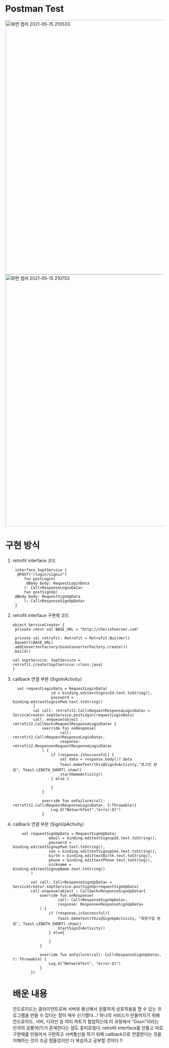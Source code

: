  # Postman Test 
<img width="806" alt="화면 캡처 2021-05-15 210533" src="https://user-images.githubusercontent.com/76424700/118394463-e2f8f380-b67f-11eb-96ef-8f078e0b5a81.png">
<img width="799" alt="화면 캡처 2021-05-15 210753" src="https://user-images.githubusercontent.com/76424700/118394465-e5f3e400-b67f-11eb-9a25-57cdc1a99aa8.png">

# 구현 방식 
1. retrofit interface 코드

        interface SoptService {
         @POST("/login/signin")
            fun postLogin(
             @Body body: RequestLoginData
            ): Call<ResponseLoginData>
            fun postSignUp(
        @Body body: RequestSignUpData
            ): Call<ResponseSignUpData>
        }
  
 2. retrofit interface 구현체 코드
 
        object ServiceCreator {
         private const val BASE_URL = "http://cherishserver.com"

         private val retrofit: Retrofit = Retrofit.Builder()
        .baseUrl(BASE_URL)
        .addConverterFactory(GsonConverterFactory.create())
        .build()

        val soptService: SoptService = retrofit.create(SoptService::class.java)
        }

3. callback 연결 부분 (SignInActivity)

         val requestLoginData = RequestLoginData(
                        id = binding.editextSigninId.text.toString(),
                        password = binding.editextSigninPwd.text.toString()
                )
                val call: retrofit2.Call<RequestResponseLoginData> = ServiceCreator.soptService.postLogin(requestLoginData)
                call. enqueue(object : retrofit2.Callback<RequestResponseLoginData> {
                    override fun onResponse(
                            call: retrofit2.Call<RequestResponseLoginData>,
                            response: retrofit2.Response<RequestResponseLoginData>
                    ) {
                        if (response.isSuccessful) {
                            val data = response.body()?.data
                            Toast.makeText(this@SignInActivity,"로그인 완료", Toast.LENGTH_SHORT).show()
                            startHomeActivity()
                        } else {

                        }
                    }

                    override fun onFailure(call: retrofit2.Call<RequestResponseLoginData>, t:Throwable){
                        Log.d("NetworkTest","error:$t")
                    }
            
 4. callback 연결 부분 (SignUpActivity)

            val requestSignUpData = RequestSignUpData(
                        email = binding.editextSignupId.text.toString(),
                        password = binding.editextSignupPwd.text.toString(),
                        sex = binding.edittextSignupSex.text.toString(),
                        birth = binding.edittextBirth.text.toString(),
                        phone = binding.edittextPhone.text.toString(),
                        nickname = binding.editextSignupName.text.toString()
                )

                val call: Call<ResponseSignUpData> = ServiceCreator.soptService.postSignUp(requestSignUpData)
                call.enqueue(object : Callback<ResponseSignUpData>{
                    override fun onResponse(
                            call: Call<ResponseSignUpData>,
                            response: Response<ResponseSignUpData>
                    ) {
                        if (response.isSuccessful){
                            Toast.makeText(this@SignUpActivity, "회원가입 완료", Toast.LENGTH_SHORT).show()
                            StartSignInActivity()
                        } else{

                        }
                    }

                    override fun onFailure(call: Call<ResponseSignUpData>, t: Throwable) {
                        Log.d("NetworkTest", "error:$t")
                    }
                })
    
    # 배운 내용 
    
    안드로이드는 클라이언트로써 서버와 통신해서 원활하게 상호작용을 할 수 있는 프로그램을 만들 수 있다는 점이 매우 신기했다...! 하나의 서비스가 만들어지기 위해 안드로이드, 서버, 디자인 등 여러 파트가 협업하는데 이 과정에서 "Gson"이라는 만국의 공통어(?)가 존재한다는 점도 흥미로웠다. retrofit interface를 만들고 따로 구현체를 만들어서 구현하고 서버통신을 하기 위해 callback으로 연결한다는 것을 이해하는 것이 조금 힘들었지만 더 복습하고 공부할 것이다 !!
